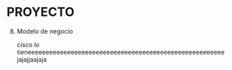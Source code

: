 # PROYECTO

8. Modelo de negocio

   cisco lo tieneeeeeeeeeeeeeeeeeeeeeeeeeeeeeeeeeeeeeeeeeeeeeeeeeeeeeee  jajajjaajaja

   